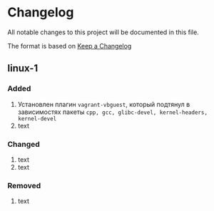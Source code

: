 # Changelog

All notable changes to this project will be documented in this file.

The format is based on [Keep a Changelog](https://keepachangelog.com/en/1.0.0/)

## linux-1

### Added

 1. Установлен плагин `vagrant-vbguest`, который подтянул в зависимостях пакеты `cpp, gcc, glibc-devel, kernel-headers, kernel-devel`
 2. text

### Changed

 1. text
 2. text

### Removed

 1. text
